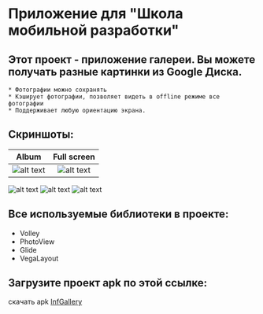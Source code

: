 # **Приложение для "Школа мобильной разработки"**

## Этот проект - приложение галереи. Вы можете получать разные картинки из Google Диска.

	* Фотографии можно сохранять
	* Кэширует фотографии, позволяет видеть в offline режиме все фотографии
 	* Поддерживает любую ориентацию экрана.

## Скриншоты:

Album                                                                                                    |  Full screen
:-------------------------------------------------------------------------------------------------------:|:--------------------------------------------------------------------------:
![alt text](https://github.com/Khushnidjon/InfGallery_Yandex/blob/master/photo_2018-05-06_15-09-28.jpg)  |![alt text](https://github.com/Khushnidjon/InfGallery_Yandex/blob/master/photo_2018-05-06_15-09-30.jpg)

![alt text](https://github.com/Khushnidjon/InfGallery_Yandex/blob/master/photo_2018-05-06_15-09-30.jpg)
![alt text](https://github.com/Khushnidjon/InfGallery_Yandex/blob/master/photo_2018-05-06_15-09-26.jpg)
![alt text](https://github.com/Khushnidjon/InfGallery_Yandex/blob/master/photo_2018-05-06_15-09-23.jpg)


## Все используемые библиотеки в проекте:
  * Volley
  * PhotoView
  * Glide
  * VegaLayout	

## Загрузите проект apk по этой ссылке:
скачать apk [InfGallery](https://doc-00-0c-docs.googleusercontent.com/docs/securesc/mrloreuvmojdl2eri6hkae3ajm9c89ll/nii2bo3pnuvg2ppvvkv9ir9k2212fm37/1525593600000/11482773730601844163/15069332232112323495/1J1duAstlx6TTIQHgGj1Ryam51VV-7h5m?e=download)